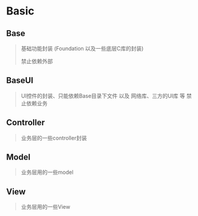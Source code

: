 # Basic


## Base 
> 基础功能封装 (Foundation 以及一些底层C库的封装)
>
> 禁止依赖外部

## BaseUI 
> UI控件的封装、只能依赖Base目录下文件 以及 网络库、三方的UI库 等 禁止依赖业务


## Controller
> 业务层的一些controller封装

## Model
> 业务层用的一些model

## View
> 业务层用的一些View
